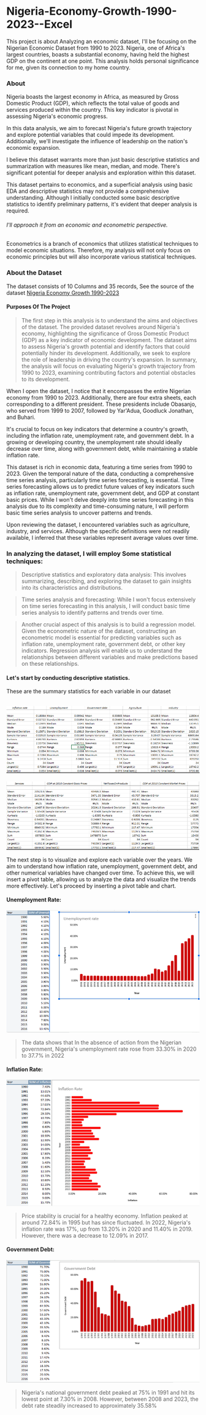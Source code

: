 # Nigeria-Economy-Growth-1990-2023--Excel
This project is about Analyzing an economic dataset, I'll be focusing on the Nigerian Economic Dataset from 1990 to 2023. Nigeria, one of Africa's largest countries, boasts a substantial economy, having held the highest GDP on the continent at one point.  This analysis holds personal significance for me, given its connection to my home country.

### About
Nigeria boasts the largest economy in Africa, as measured by Gross Domestic Product (GDP), which reflects the total value of goods and services produced within the country. This key indicator is pivotal in assessing Nigeria's economic progress.

In this data analysis, we aim to forecast Nigeria's future growth trajectory and explore potential variables that could impede its development. Additionally, we'll investigate the influence of leadership on the nation's economic expansion.

I believe this dataset warrants more than just basic descriptive statistics and summarization with measures like mean, median, and mode. There's significant potential for deeper analysis and exploration within this dataset.

This dataset pertains to economics, and a superficial analysis using basic EDA and descriptive statistics may not provide a comprehensive understanding. Although I initially conducted some basic descriptive statistics to identify preliminary patterns, it's evident that deeper analysis is required.

###### I'll approach it from an economic and econometric perspective.
Econometrics is a branch of economics that utilizes statistical techniques to model economic situations. Therefore, my analysis will not only focus on economic principles but will also incorporate various statistical techniques.

### About the Dataset
The dataset consists of 10 Columns and 35 records, See the source of the dataset [Nigeria Economy Growth 1990-2023](https://www.kaggle.com/datasets/ogbuzurukelechi/nigeria-economy-growth-1990-2023/data)

#### Purposes Of The Project
> The first step in this analysis is to understand the aims and objectives of the dataset. 
> The provided dataset revolves around Nigeria's economy, highlighting the significance of Gross Domestic Product (GDP) as a key indicator of economic development. 
> The dataset aims to assess Nigeria's growth potential and identify factors that could potentially hinder its development. Additionally, we seek to explore the role of leadership in      driving the country's expansion. 
> In summary, the analysis will focus on evaluating Nigeria's growth trajectory from 1990 to 2023, examining contributing factors and potential obstacles to its development.

When I open the dataset, I notice that it encompasses the entire Nigerian economy from 1990 to 2023. Additionally, there are four extra sheets, each corresponding to a different president. These presidents include Obasanjo, who served from 1999 to 2007, followed by Yar'Adua, Goodluck Jonathan, and Buhari.

It's crucial to focus on key indicators that determine a country's growth, including the inflation rate, unemployment rate, and government debt. In a growing or developing country, the unemployment rate should ideally decrease over time, along with government debt, while maintaining a stable inflation rate.

This dataset is rich in economic data, featuring a time series from 1990 to 2023. Given the temporal nature of the data, conducting a comprehensive time series analysis, particularly time series forecasting, is essential. Time series forecasting allows us to predict future values of key indicators such as inflation rate, unemployment rate, government debt, and GDP at constant basic prices. While I won't delve deeply into time series forecasting in this analysis due to its complexity and time-consuming nature, I will perform basic time series analysis to uncover patterns and trends.

Upon reviewing the dataset, I encountered variables such as agriculture, industry, and services. Although the specific definitions were not readily available, I inferred that these variables represent average values over time.

### In analyzing the dataset, I will employ Some statistical techniques:

> Descriptive statistics and exploratory data analysis: This involves summarizing, describing, and exploring the dataset to gain insights into its characteristics and distributions.

> Time series analysis and forecasting: While I won't focus extensively on time series forecasting in this analysis, I will conduct basic time series analysis to identify patterns and trends over time.

> Another crucial aspect of this analysis is to build a regression model. Given the econometric nature of the dataset, constructing an econometric model is essential for predicting variables such as inflation rate, unemployment rate, government debt, or other key indicators. Regression analysis will enable us to understand the relationships between different variables and make predictions based on these relationships.

#### Let's start by conducting descriptive statistics.
These are the summary statistics for each variable in our dataset

![Descriptive Statistics for each variable](https://github.com/Jamaderibigbe/Nigeria-Economy-Growth-1990-2023--Excel/blob/main/Descriptive%201.PNG) 
--
![](https://github.com/Jamaderibigbe/Nigeria-Economy-Growth-1990-2023--Excel/blob/main/Descriptive%202.PNG)

The next step is to visualize and explore each variable over the years. We aim to understand how inflation rate, unemployment, government debt, and other numerical variables have changed over time. To achieve this, we will insert a pivot table, allowing us to analyze the data and visualize the trends more effectively. Let's proceed by inserting a pivot table and chart.

#### Unemployment Rate:

![Unemployment rate](https://github.com/Jamaderibigbe/Nigeria-Economy-Growth-1990-2023--Excel/blob/main/unemployment%20rate.PNG)

> The data shows that In the absence of action from the Nigerian government, Nigeria's unemployment rate rose from 33.30% in 2020 to 37.7% in 2022


#### Inflation Rate:

![Inflation Rate](https://github.com/Jamaderibigbe/Nigeria-Economy-Growth-1990-2023--Excel/blob/main/inflation%20rate.PNG)

> Price stability is crucial for a healthy economy. Inflation peaked at around 72.84% in 1995 but has since fluctuated. In 2022, Nigeria's inflation rate was 17%, up from 13.20% in 2020   and 11.40% in 2019. However, there was a decrease to 12.09% in 2017.

#### Government Debt:

![Government Debt](https://github.com/Jamaderibigbe/Nigeria-Economy-Growth-1990-2023--Excel/blob/main/Government%20Debt.PNG)

> Nigeria's national government debt peaked at 75% in 1991 and hit its lowest point at 7.30% in 2008. However, between 2008 and 2023, the debt rate steadily increased to approximately 35.58%
